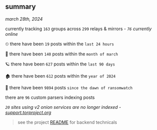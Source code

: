 
## summary
_march 28th, 2024_

currently tracking `163` groups across `299` relays & mirrors - _`76` currently online_

⏲ there have been `19` posts within the `last 24 hours`

🦈 there have been `140` posts within the `month of march`

🪐 there have been `627` posts within the `last 90 days`

🏚 there have been `612` posts within the `year of 2024`

🦕 there have been `9894` posts `since the dawn of ransomwatch`

there are `96` custom parsers indexing posts

_`20` sites using v2 onion services are no longer indexed - [support.torproject.org](https://support.torproject.org/onionservices/v2-deprecation/)_

> see the project [README](https://github.com/joshhighet/ransomwatch#ransomwatch--) for backend technicals
